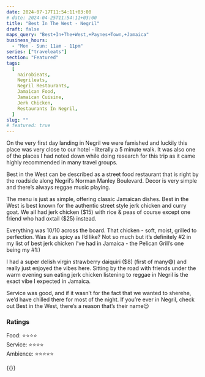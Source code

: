 ```yaml
---
date: 2024-07-17T11:54:11+03:00
# date: 2024-04-25T11:54:11+03:00
title: "Best In The West - Negril"
draft: false
maps_query: "Best+In+The+West,+Paynes+Town,+Jamaica"
business_hours:
  - "Mon - Sun: 11am - 11pm"
series: ["traveleats"]
section: "Featured"
tags:
  [
    nairobieats,
    Negrileats,
    Negril Restaurants,
    Jamaican Food,
    Jamaican Cuisine,
    Jerk Chicken,
    Restaurants In Negril,
  ]
slug: ""
# featured: true
---
```


On the very first day landing in Negril we were famished and luckily this place was very close to our hotel - literally a 5 minute walk. It was also one of the places I had noted down while doing research for this trip as it came highly recommended in many travel groups.

Best in the West can be described as a street food restaurant that is right by the roadside along Negril’s Norman Manley Boulevard. Decor is very simple and there’s always reggae music playing.

The menu is just as simple, offering classic Jamaican dishes. Best in the West is best known for the authentic street style jerk chicken and curry goat. We all had jerk chicken ($15) with rice & peas of course except one friend who had oxtail ($25) instead.

Everything was 10/10 across the board. That chicken - soft, moist, grilled to perfection. Was it as spicy as I’d like? Not so much but it’s definitely #2 in my list of best jerk chicken I’ve had in Jamaica - the Pelican Grill’s one being my #1:)

I had a super delish virgin strawberry daiquiri ($8) (first of many😅) and really just enjoyed the vibes here. Sitting by the road with friends under the warm evening sun eating jerk chicken listening to reggae in Negril is the exact vibe I expected in Jamaica.

Service was good, and if it wasn’t for the fact that we wanted to sherehe, we’d have chilled there for most of the night. If you’re ever in Negril, check out Best in the West, there’s a reason that’s their name😉

### Ratings

Food: ⭐️⭐️⭐️⭐️<br>
Service: ⭐️⭐️⭐️⭐️<br>
Ambience: ⭐️⭐️⭐️⭐️⭐️<br>

{{<remote-image-gallery key="best-in-the-west">}}
